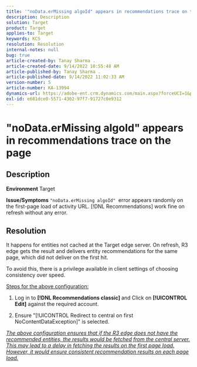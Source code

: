 ```yaml
---
title: '"noData.erMissing algoId" appears in recommendations trace on the page'
description: Description
solution: Target
product: Target
applies-to: Target
keywords: KCS
resolution: Resolution
internal-notes: null
bug: true
article-created-by: Tanay Sharma .
article-created-date: 9/14/2022 10:55:48 AM
article-published-by: Tanay Sharma .
article-published-date: 9/14/2022 11:02:33 AM
version-number: 5
article-number: KA-13994
dynamics-url: https://adobe-ent.crm.dynamics.com/main.aspx?forceUCI=1&pagetype=entityrecord&etn=knowledgearticle&id=e3d763c7-1b34-ed11-9db1-002248086735
exl-id: e681dce0-5571-4302-97f7-91727c0e9312
---
```

# "noData.erMissing algoId" appears in recommendations trace on the page

## Description

<b>Environment</b>
Target


<b>Issue/Symptoms</b>
`"noData.erMissing algoId"`  error appears randomly on the first-page load of activity URL. [!DNL Recommendations] work fine on refresh without any error.


## Resolution


It happens for entities not cached at the Target edge server. On refresh, R3 edge gets the result and delivers entity recommendations for the same page, which did not deliver on the first hit.

To avoid this, there is a privilege available in client settings of choosing consistency over speed.



<u>Steps for the above configuration:</u>

1. Log in to <b>[!DNL Recommendations classic] </b>and Click on <b>[!UICONTROL Edit]</b> against the required account.

2. Ensure "[!UICONTROL Redirect to central on first NoContentDataException]" is selected.

*<u>The above configuration ensures that if the R3 edge does not have the recommended entities, the results would be fetched from the central server. This may lead to a delay in fetching the results on the first page load. However, it would ensure consistent recommendation results on each page load.</u>*
